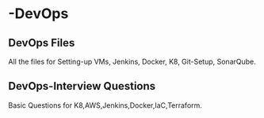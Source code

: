 # -DevOps

## DevOps Files

All the files for Setting-up VMs, Jenkins, Docker, K8, Git-Setup, SonarQube.


## DevOps-Interview Questions

Basic Questions for K8,AWS,Jenkins,Docker,IaC,Terraform.
